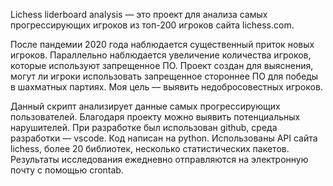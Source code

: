 Lichess liderboard analysis — это проект для анализа самых прогрессирующих игроков из топ-200 игроков сайта lichess.com.

После пандемии 2020 года наблюдается существенный приток новых игроков. Параллельно наблюдается увеличение количества игроков, которые используют запрещенное ПО. Проект создан для выяснения, могут ли игроки использовать запрещенное стороннее ПО для победы в шахматных партиях. Моя цель — выявить недобросовестных игроков.

Данный скрипт анализирует данные самых прогрессирующих пользователей. Благодаря проекту можно выявить потенциальных нарушителей. При разработке был использован github, среда разработки — vscode. Код написан на python. Использованы API сайта lichess, более 20 библиотек, несколько статистических пакетов. Результаты исследования ежедневно отправляются на электронную почту с помощью crontab.
